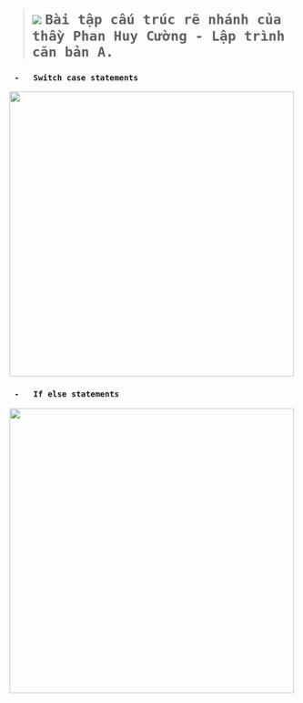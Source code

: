> # <img src="https://img.icons8.com/external-flat-juicy-fish/60/000000/external-if-coding-and-development-flat-flat-juicy-fish.png"/>  `Bài tập cấu trúc rẽ nhánh của thầy Phan Huy Cường - Lập trình căn bản A.`
 ### ` -   Switch case statements`
[<img src="https://static.javatpoint.com/cpages/images/cswitch.png" width="500" />](image.png)
 ### ` -   If else statements`
[<img src="https://media.geeksforgeeks.org/wp-content/uploads/decision-making-c-4.png" width="500" />](image.png)   
  

